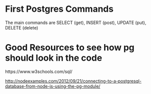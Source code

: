 # First Postgres Commands

The main commands are SELECT (get), INSERT (post), UPDATE (put), DELETE (delete)

<h1>Good Resources to see how pg should look in the code</h1>
https://www.w3schools.com/sql/

http://nodeexamples.com/2012/09/21/connecting-to-a-postgresql-database-from-node-js-using-the-pg-module/

